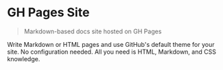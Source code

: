 # GH Pages Site
> Markdown-based docs site hosted on GH Pages

Write Markdown or HTML pages and use GitHub's default theme for your site. No configuration needed. All you need is HTML, Markdown, and CSS knowledge.
